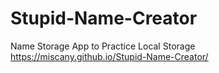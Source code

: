 # Stupid-Name-Creator
Name Storage App to Practice Local Storage
https://miscany.github.io/Stupid-Name-Creator/
